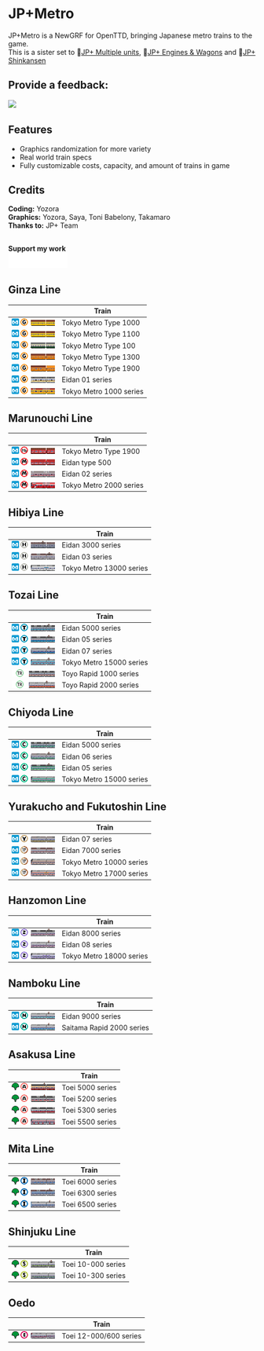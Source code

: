 # JP+Metro
JP+Metro is a NewGRF for OpenTTD, bringing Japanese metro trains to the game.<br>
This is a sister set to 🚋[JP+ Multiple units](https://github.com/Tintinfan/JPplusSet), 🚂[JP+ Engines & Wagons](https://github.com/EmperorJake/JPengines) and 🚅[JP+ Shinkansen](https://github.com/KeepinItRail/JPplusShinkansen)

## Provide a feedback:<br>
[<img src="https://upload.wikimedia.org/wikipedia/commons/thumb/c/c2/Google_Forms_logo_%282014-2020%29.svg/745px-Google_Forms_logo_%282014-2020%29.svg.png" width="40"/>](https://docs.google.com/forms/d/e/1FAIpQLSfDiigPU3KL-KpCF6zEf4sLvGMuQJOHy7J8mgaQdfFO27U1Jw/viewform?usp=sharing)

## Features<br>
* Graphics randomization for more variety
* Real world train specs
* Fully customizable costs, capacity, and amount of trains in game

## Credits
**Coding:** Yozora <br>
**Graphics:** Yozora, Saya, Toni Babelony, Takamaro <br>
**Thanks to:** JP+ Team <br>

##
**Support my work**<br>
[<img src="https://github.com/Yozora3/technical_stuff/blob/main/logos/White.png?raw=true" width="120"/>](https://boosty.to/yozora3)

## Ginza Line
| | Train |
| --- | --- |
|![Tokyo Metro Type 1000](/gfx/Tokyo/ginza/type1000/type1000_purchase.png)| Tokyo Metro Type 1000 |
|![Tokyo Metro Type 1100](/gfx/Tokyo/ginza/type1100/type1100_purchase.png)| Tokyo Metro Type 1100 |
|![Tokyo Metro Type 100](/gfx/Tokyo/ginza/type100/type100_purchase.png)| Tokyo Metro Type 100 |
|![Tokyo Metro Type 1300](/gfx/Tokyo/ginza/type1300/type1300_purchase.png)| Tokyo Metro Type 1300 |
|![Tokyo Metro Type 1900](/gfx/Tokyo/ginza/type1900/type1900_purchase.png)| Tokyo Metro Type 1900 |
|![Eidan 01 series](/gfx/Tokyo/ginza/01series/01series_purchase.png)| Eidan 01 series |
|![Tokyo Metro 1000 series](/gfx/Tokyo/ginza/1000series/1000series_purchase.png)| Tokyo Metro 1000 series |

## Marunouchi Line
| | Train |
| --- | --- |
|![Tokyo Metro Type 1900](/gfx/Tokyo/marunouchi/type1900/type1900_purchase.png)| Tokyo Metro Type 1900 |
|![Eidan type 500](/gfx/Tokyo/marunouchi/eidan500/eidan500_purchase.png)| Eidan type 500 |
|![Eidan 02 series](/gfx/Tokyo/marunouchi/eidan02/eidan02_purchase.png)| Eidan 02 series |
|![Tokyo Metro 2000 series](/gfx/Tokyo/marunouchi/2000series/2000series_purchase.png)| Tokyo Metro 2000 series |


## Hibiya Line
| | Train |
| --- | --- |
|![Eidan 3000 series](/gfx/Tokyo/hibiya/eidan3000/eidan3000_purchase.png)| Eidan 3000 series |
|![Eidan 03 series](/gfx/Tokyo/hibiya/eidan03/eidan03_purchase.png)| Eidan 03 series |
|![Tokyo Metro 13000 series](/gfx/Tokyo/hibiya/13000series/13000series_purchase.png)| Tokyo Metro 13000 series |

## Tozai Line
| | Train |
| --- | --- |
|![Eidan 5000 series](/gfx/Tokyo/tozai/5000series/5000series_purchase.png)| Eidan 5000 series |
|![Tokyo Metro 05 series](/gfx/Tokyo/tozai/05series/05series_purchase.png)| Eidan 05 series |
|![Tokyo Metro 07 series](/gfx/Tokyo/tozai/07series/07series_purchase.png)| Eidan 07 series |
|![Tokyo Metro 15000 series](/gfx/Tokyo/tozai/15000series/15000series_purchase.png)| Tokyo Metro 15000 series |
|![Toyo Rapid 1000 series](/gfx/Tokyo/tozai/toyo1000/toyo1000_purchase.png)| Toyo Rapid 1000 series |
|![Toyo Rapid 2000 series](/gfx/Tokyo/tozai/toyo2000/toyo2000_purchase.png)| Toyo Rapid 2000 series |

## Chiyoda Line
| | Train |
| --- | --- |
|![Eidan 5000 series](/gfx/Tokyo/chiyoda/5000series/5000series_purchase.png)| Eidan 5000 series |
|![Eidan 06 series](/gfx/Tokyo/chiyoda/06series/06series_purchase.png)| Eidan 06 series |
|![Eidan 05 series](/gfx/Tokyo/chiyoda/05series/05series_purchase.png)| Eidan 05 series |
|![Tokyo Metro 15000 series](/gfx/Tokyo/chiyoda/16000series/16000series_purchase.png)| Tokyo Metro 15000 series |

## Yurakucho and Fukutoshin Line
| | Train |
| --- | --- |
|![Eidan 07 series](/gfx/Tokyo/yurakucho_fukutoshin/07series/07series_purchase.png)| Eidan 07 series |
|![Eidan 06 series](/gfx/Tokyo/yurakucho_fukutoshin/7000series/7000series_purchase.png)| Eidan 7000 series |
|![Tokyo Metro 10000 series](/gfx/Tokyo/yurakucho_fukutoshin/10000series/10000series_purchase.png)| Tokyo Metro 10000 series |
|![Tokyo Metro 17000 series](/gfx/Tokyo/yurakucho_fukutoshin/17000series/17000series_purchase.png)| Tokyo Metro 17000 series |

## Hanzomon Line
| | Train |
| --- | --- |
|![Eidan 8000 series](/gfx/Tokyo/hanzomon/8000series/8000series_purchase.png)| Eidan 8000 series |
|![Eidan 08 series](/gfx/Tokyo/hanzomon/08series/08series_purchase.png)| Eidan 08 series |
|![Tokyo Metro 18000 series](/gfx/Tokyo/hanzomon/18000series/18000series_purchase.png)| Tokyo Metro 18000 series |
## Namboku Line
| | Train |
| --- | --- |
|![Eidan 9000 series](/gfx/Tokyo/namboku/eidan9000/eidan9000_purchase.png)| Eidan 9000 series |
|![Saitama 2000 series](/gfx/Tokyo/namboku/saitama2000/saitama2000_purchase.png)| Saitama Rapid 2000 series |
## Asakusa Line
| | Train |
| --- | --- |
|![Toei 5000 series](/gfx/Tokyo/asakusa/toei5000/toei5000_purchase.png)| Toei 5000 series |
|![Toei 5200 series](/gfx/Tokyo/asakusa/toei5200/toei5200_purchase.png)| Toei 5200 series |
|![Toei 5300 series](/gfx/Tokyo/asakusa/toei5300/toei5300_purchase.png)| Toei 5300 series |
|![Toei 5500 series](/gfx/Tokyo/asakusa/toei5500/toei5500_purchase.png)| Toei 5500 series |
## Mita Line
| | Train |
| --- | --- |
|![Toei 6000 series](/gfx/Tokyo/mita/toei6000/toei6000_purchase.png)| Toei 6000 series |
|![Toei 6300 series](/gfx/Tokyo/mita/toei6300/toei6300_purchase.png)| Toei 6300 series |
|![Toei 6500 series](/gfx/Tokyo/mita/toei6500/toei6500_purchase.png)| Toei 6500 series |
## Shinjuku Line
| | Train |
| --- | --- |
|![Toei 10-000 series](/gfx/Tokyo/shinjuku/toei10_000/toei10_000_purchase.png)| Toei 10-000 series |
|![Toei 10-300 series](/gfx/Tokyo/shinjuku/toei10_300/toei10_300_purchase.png)| Toei 10-300 series |
## Oedo
| | Train |
| --- | --- |
|![Toei 12-000/600 series](/gfx/Tokyo/oedo/toei12_000/toei12_000_purchase.png)| Toei 12-000/600 series |



